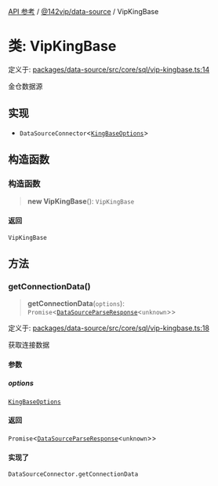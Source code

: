 [API 参考](../../../index.md) / [@142vip/data-source](../index.md) / VipKingBase

# 类: VipKingBase

定义于: [packages/data-source/src/core/sql/vip-kingbase.ts:14](https://github.com/142vip/core-x/blob/58a4aca72f73ebc92491a458c9b83754486dc296/packages/data-source/src/core/sql/vip-kingbase.ts#L14)

金仓数据源

## 实现

- `DataSourceConnector`\<[`KingBaseOptions`](../interfaces/KingBaseOptions.md)\>

## 构造函数

### 构造函数

> **new VipKingBase**(): `VipKingBase`

#### 返回

`VipKingBase`

## 方法

### getConnectionData()

> **getConnectionData**(`options`): `Promise`\<[`DataSourceParseResponse`](../interfaces/DataSourceParseResponse.md)\<`unknown`\>\>

定义于: [packages/data-source/src/core/sql/vip-kingbase.ts:18](https://github.com/142vip/core-x/blob/58a4aca72f73ebc92491a458c9b83754486dc296/packages/data-source/src/core/sql/vip-kingbase.ts#L18)

获取连接数据

#### 参数

##### options

[`KingBaseOptions`](../interfaces/KingBaseOptions.md)

#### 返回

`Promise`\<[`DataSourceParseResponse`](../interfaces/DataSourceParseResponse.md)\<`unknown`\>\>

#### 实现了

`DataSourceConnector.getConnectionData`
